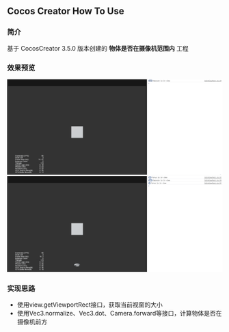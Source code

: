 ## Cocos Creator How To Use

### 简介

基于 CocosCreator 3.5.0 版本创建的 **物体是否在摄像机范围内** 工程

### 效果预览
![image](../../../gif/202203/2022030551.gif)
![image](../../../gif/202203/2022030552.gif)

### 实现思路
- 使用view.getViewportRect接口，获取当前视窗的大小
- 使用Vec3.normalize、Vec3.dot、Camera.forward等接口，计算物体是否在摄像机前方